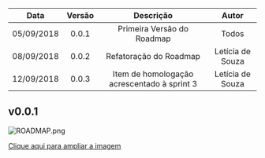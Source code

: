 | Data       | Versão | Descrição                                   | Autor            |
| :--------: | :----: | :-----------------------------------------: | :--------------: |
| 05/09/2018 | 0.0.1  | Primeira Versão do Roadmap                  | Todos            |
| 08/09/2018 | 0.0.2  | Refatoração do Roadmap                      | Letícia de Souza |
| 12/09/2018 | 0.0.3  | Item de homologação acrescentado à sprint 3 | Letícia de Souza |

## v0.0.1

![ROADMAP.png](https://uploaddeimagens.com.br/images/001/608/851/original/Roadmap-12-09.png?1536762600)

[Clique aqui para ampliar a imagem](https://uploaddeimagens.com.br/images/001/608/851/original/Roadmap-12-09.png?1536762600)
